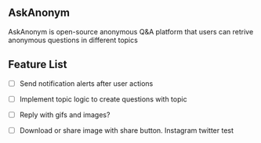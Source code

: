 ## AskAnonym

AskAnonym is open-source anonymous Q&A platform that users can retrive anonymous questions in different topics


## Feature List

- [ ] Send notification alerts after user actions
- [ ] Implement topic logic to create questions with topic
- [ ] Reply with gifs and images?
- [ ] Download or share image with share button. Instagram twitter
test
          
